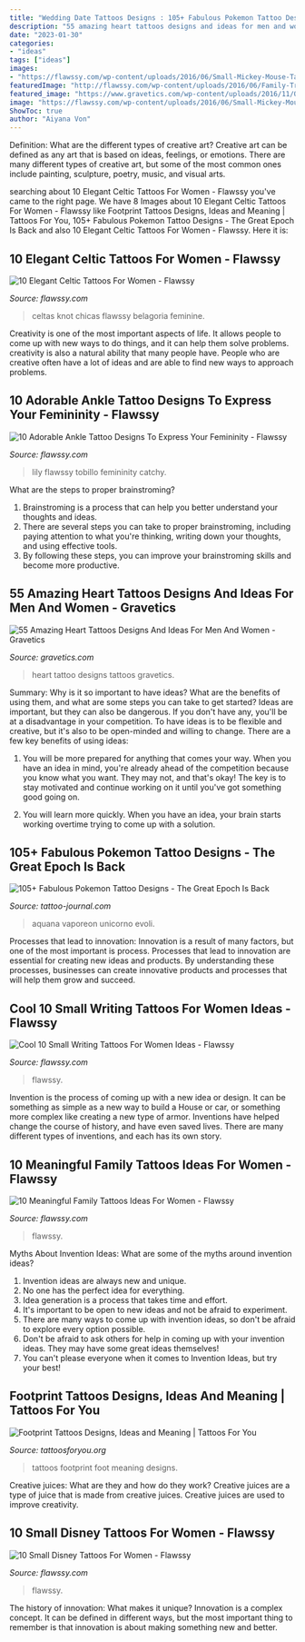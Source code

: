 ```yaml
---
title: "Wedding Date Tattoos Designs : 105+ Fabulous Pokemon Tattoo Designs"
description: "55 amazing heart tattoos designs and ideas for men and women"
date: "2023-01-30"
categories:
- "ideas"
tags: ["ideas"]
images:
- "https://flawssy.com/wp-content/uploads/2016/06/Small-Mickey-Mouse-Tattoo.jpg"
featuredImage: "http://flawssy.com/wp-content/uploads/2016/06/Family-Tree-Tattoo-Designs-for-Men.jpg"
featured_image: "https://www.gravetics.com/wp-content/uploads/2016/11/Origami-Heart.jpg"
image: "https://flawssy.com/wp-content/uploads/2016/06/Small-Mickey-Mouse-Tattoo.jpg"
ShowToc: true
author: "Aiyana Von"
---
```



Definition: What are the different types of creative art?
Creative art can be defined as any art that is based on ideas, feelings, or emotions. There are many different types of creative art, but some of the most common ones include painting, sculpture, poetry, music, and visual arts.

	

		
searching about 10 Elegant Celtic Tattoos For Women - Flawssy you've came to the right page. We have 8 Images about 10 Elegant Celtic Tattoos For Women - Flawssy like Footprint Tattoos Designs, Ideas and Meaning | Tattoos For You, 105+ Fabulous Pokemon Tattoo Designs - The Great Epoch Is Back and also 10 Elegant Celtic Tattoos For Women - Flawssy. Here it is:
		
    
## 10 Elegant Celtic Tattoos For Women - Flawssy

<img loading=lazy src="http://flawssy.com/wp-content/uploads/2016/06/cetlic-tattoos-fpe-womens.jpeg" onerror="this.onerror=null;this.src='https://tse2.mm.bing.net/th?id=OIP.DPOnlemXWUpKDXGd3vJOxQHaJ4&amp;pid=15.1';" alt="10 Elegant Celtic Tattoos For Women - Flawssy">

_Source: flawssy.com_

>celtas knot chicas flawssy belagoria feminine. 

	

Creativity is one of the most important aspects of life. It allows people to come up with new ways to do things, and it can help them solve problems. creativity is also a natural ability that many people have. People who are creative often have a lot of ideas and are able to find new ways to approach problems.

    
## 10 Adorable Ankle Tattoo Designs To Express Your Femininity - Flawssy

<img loading=lazy src="https://www.flawssy.com/wp-content/uploads/2016/06/Lily-Flower-Tattoos-On-Ankle.jpg" onerror="this.onerror=null;this.src='https://tse4.mm.bing.net/th?id=OIP.S9ewzQKQMX675ibjR2-YtAHaNq&amp;pid=15.1';" alt="10 Adorable Ankle Tattoo Designs To Express Your Femininity - Flawssy">

_Source: flawssy.com_

>lily flawssy tobillo femininity catchy. 

	

What are the steps to proper brainstroming?
1. Brainstroming is a process that can help you better understand your thoughts and ideas.
2. There are several steps you can take to proper brainstroming, including paying attention to what you're thinking, writing down your thoughts, and using effective tools.
3. By following these steps, you can improve your brainstroming skills and become more productive.

    
## 55 Amazing Heart Tattoos Designs And Ideas For Men And Women - Gravetics

<img loading=lazy src="https://www.gravetics.com/wp-content/uploads/2016/11/Origami-Heart.jpg" onerror="this.onerror=null;this.src='https://tse3.mm.bing.net/th?id=OIP.AM8qzYu1cr8QgM-7P5qJUQHaJQ&amp;pid=15.1';" alt="55 Amazing Heart Tattoos Designs And Ideas For Men And Women - Gravetics">

_Source: gravetics.com_

>heart tattoo designs tattoos gravetics. 

	

Summary: Why is it so important to have ideas? What are the benefits of using them, and what are some steps you can take to get started?
Ideas are important, but they can also be dangerous. If you don't have any, you'll be at a disadvantage in your competition. To have ideas is to be flexible and creative, but it's also to be open-minded and willing to change. There are a few key benefits of using ideas: 
1) You will be more prepared for anything that comes your way. When you have an idea in mind, you're already ahead of the competition because you know what you want. They may not, and that's okay! The key is to stay motivated and continue working on it until you've got something good going on. 

2) You will learn more quickly. When you have an idea, your brain starts working overtime trying to come up with a solution.

    
## 105+ Fabulous Pokemon Tattoo Designs - The Great Epoch Is Back

<img loading=lazy src="https://tattoo-journal.com/wp-content/uploads/2016/08/pokemon-tattoo65.jpg" onerror="this.onerror=null;this.src='https://tse2.mm.bing.net/th?id=OIP.xzEgTgcZORN-KOAssjiKFwHaHa&amp;pid=15.1';" alt="105+ Fabulous Pokemon Tattoo Designs - The Great Epoch Is Back">

_Source: tattoo-journal.com_

>aquana vaporeon unicorno evoli. 

	

Processes that lead to innovation:
Innovation is a result of many factors, but one of the most important is process. Processes that lead to innovation are essential for creating new ideas and products. By understanding these processes, businesses can create innovative products and processes that will help them grow and succeed.

    
## Cool 10 Small Writing Tattoos For Women Ideas - Flawssy

<img loading=lazy src="https://www.flawssy.com/wp-content/uploads/2016/06/Think-Positive-Tattoo.jpg" onerror="this.onerror=null;this.src='https://tse1.mm.bing.net/th?id=OIP.-JCBSScDcib5Pj9yvPhK7gHaJ4&amp;pid=15.1';" alt="Cool 10 Small Writing Tattoos For Women Ideas - Flawssy">

_Source: flawssy.com_

>flawssy. 

	

Invention is the process of coming up with a new idea or design. It can be something as simple as a new way to build a House or car, or something more complex like creating a new type of armor. Inventions have helped change the course of history, and have even saved lives. There are many different types of inventions, and each has its own story.

    
## 10 Meaningful Family Tattoos Ideas For Women - Flawssy

<img loading=lazy src="http://flawssy.com/wp-content/uploads/2016/06/Family-Tree-Tattoo-Designs-for-Men.jpg" onerror="this.onerror=null;this.src='https://tse4.mm.bing.net/th?id=OIP.si49lzu2PjJ2gAQKOiXZcQHaLL&amp;pid=15.1';" alt="10 Meaningful Family Tattoos Ideas For Women - Flawssy">

_Source: flawssy.com_

>flawssy. 

	

Myths About Invention Ideas: What are some of the myths around invention ideas?
1. Invention ideas are always new and unique.
2. No one has the perfect idea for everything.
3. Idea generation is a process that takes time and effort.
4. It's important to be open to new ideas and not be afraid to experiment.
5. There are many ways to come up with invention ideas, so don't be afraid to explore every option possible.
6. Don't be afraid to ask others for help in coming up with your invention ideas. They may have some great ideas themselves!
7. You can't please everyone when it comes to Invention Ideas, but try your best!

    
## Footprint Tattoos Designs, Ideas And Meaning | Tattoos For You

<img loading=lazy src="https://www.tattoosforyou.org/wp-content/uploads/2013/11/Footprint-Tattoos-On-Foot.jpg" onerror="this.onerror=null;this.src='https://tse4.mm.bing.net/th?id=OIP.GQaKjuT3wzBoVulwVoTNJQHaLH&amp;pid=15.1';" alt="Footprint Tattoos Designs, Ideas and Meaning | Tattoos For You">

_Source: tattoosforyou.org_

>tattoos footprint foot meaning designs. 

	

Creative juices: What are they and how do they work?
Creative juices are a type of juice that is made from creative juices. Creative juices are used to improve creativity.

    
## 10 Small Disney Tattoos For Women - Flawssy

<img loading=lazy src="https://flawssy.com/wp-content/uploads/2016/06/Small-Mickey-Mouse-Tattoo.jpg" onerror="this.onerror=null;this.src='https://tse1.mm.bing.net/th?id=OIP.fXSIR-4IzVItLnUrEB6JZgHaJ4&amp;pid=15.1';" alt="10 Small Disney Tattoos For Women - Flawssy">

_Source: flawssy.com_

>flawssy. 

	

The history of innovation: What makes it unique?
Innovation is a complex concept. It can be defined in different ways, but the most important thing to remember is that innovation is about making something new and better.

